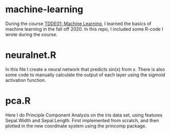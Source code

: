 # machine-learning
During the course [TDDE01: Machine Learning](https://liu.se/studieinfo/en/kurs/tdde01/ht-2020), I learned the basics of machine learning in the fall off 2020. In this repo, I included some R-code I wrote during the course.

# neuralnet.R
In this file I create a neural network that predicts sin(x) from x. There is also some code to manually calculate the output of each layer using the sigmoid activation function.

# pca.R
Here I do Principle Component Analysis on the iris data set, using features Sepal.Width and Sepal.Length. First implemented from scratch, and then plotted in the new coordinate system using the princomp package.

